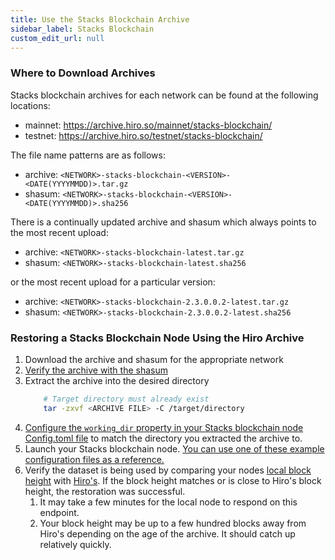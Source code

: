 ```yaml
---
title: Use the Stacks Blockchain Archive
sidebar_label: Stacks Blockchain
custom_edit_url: null
---
```


### Where to Download Archives

Stacks blockchain archives for each network can be found at the following locations:

- mainnet: https://archive.hiro.so/mainnet/stacks-blockchain/
- testnet: https://archive.hiro.so/testnet/stacks-blockchain/

The file name patterns are as follows:

- archive: `<NETWORK>-stacks-blockchain-<VERSION>-<DATE(YYYYMMDD)>.tar.gz`
- shasum: `<NETWORK>-stacks-blockchain-<VERSION>-<DATE(YYYYMMDD)>.sha256`

There is a continually updated archive and shasum which always points to the most recent upload:

- archive: `<NETWORK>-stacks-blockchain-latest.tar.gz`
- shasum: `<NETWORK>-stacks-blockchain-latest.sha256`

or the most recent upload for a particular version:

- archive: `<NETWORK>-stacks-blockchain-2.3.0.0.2-latest.tar.gz`
- shasum: `<NETWORK>-stacks-blockchain-2.3.0.0.2-latest.sha256`

### Restoring a Stacks Blockchain Node Using the Hiro Archive

1. Download the archive and shasum for the appropriate network
1. [Verify the archive with the shasum](https://docs/hiro-archive/guides/verify-archive-data)
1. Extract the archive into the desired directory
   ```bash
       # Target directory must already exist
       tar -zxvf <ARCHIVE FILE> -C /target/directory
   ```
1. [Configure the `working_dir` property in your Stacks blockchain node Config.toml file](https://docs.stacks.co/docs/nodes-and-miners/stacks-node-configuration#node) to match the directory you extracted the archive to.
1. Launch your Stacks blockchain node. [You can use one of these example configuration files as a reference.](https://github.com/stacks-network/stacks-blockchain/tree/master/testnet/stacks-node/conf)
1. Verify the dataset is being used by comparing your nodes [local block height](http://localhost:20443/v2/info) with [Hiro's](https://api.hiro.so/v2/info). If the block height matches or is close to Hiro's block height, the restoration was successful.
   1. It may take a few minutes for the local node to respond on this endpoint.
   1. Your block height may be up to a few hundred blocks away from Hiro's depending on the age of the archive. It should catch up relatively quickly.
